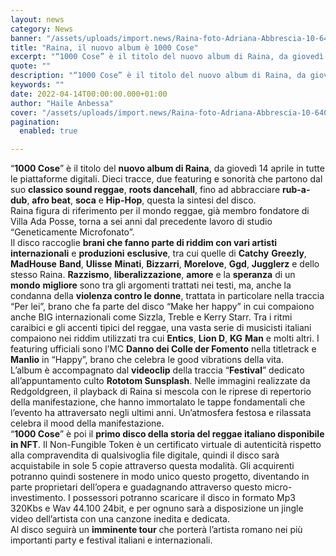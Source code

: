 ```yaml
---
layout: news
category: News
banner: "/assets/uploads/import.news/Raina-foto-Adriana-Abbrescia-10-640x489.jpg"
title: "Raina, il nuovo album è 1000 Cose"
excerpt: "“1000 Cose” è il titolo del nuovo album di Raina, da giovedì 14 aprile in tutte le piattaforme digitali. Dieci tracce, due featuring e sonorità che partono dal suo classico sound reggae, roots dancehall, fino ad abbracciare rub-a-dub, afro beat, soca e Hip-Hop, questa la sintesi del disco. Raina figura di riferimento per il mondo reggae, già membro fondatore di Villa Ada Posse, [&hellip"
quote: ""
description: "“1000 Cose” è il titolo del nuovo album di Raina, da giovedì 14 aprile in tutte le piattaforme digitali. Dieci tracce, due featuring e sonorità che partono dal suo classico sound reggae, roots dancehall, fino ad abbracciare rub-a-dub, afro beat, soca e Hip-Hop, questa la sintesi del disco. Raina figura di riferimento per il mondo reggae, già membro fondatore di Villa Ada Posse, [&hellip"
keywords: ""
date: 2022-04-14T00:00:00.000+01:00
author: "Haile Anbessa"
cover: "/assets/uploads/import.news/Raina-foto-Adriana-Abbrescia-10-640x489.jpg"
pagination:
  enabled: true

---
```


“**1000 Cose**” è il titolo del **nuovo album di Raina**, da giovedì 14 aprile in tutte le piattaforme digitali. Dieci tracce, due featuring e sonorità che partono dal suo **classico sound reggae**, **roots dancehall**, fino ad abbracciare **rub-a-dub**, **afro beat**, **soca** e **Hip-Hop**, questa la sintesi del disco.  
Raina figura di riferimento per il mondo reggae, già membro fondatore di Villa Ada Posse, torna a sei anni dal precedente lavoro di studio “Geneticamente Microfonato”.  
Il disco raccoglie **brani che fanno parte di riddim con vari artisti internazionali** e **produzioni** **esclusive**, tra cui quelle di **Catchy** **Greezly**, **MadHouse** **Band**, **Ulisse** **Minati**, **Bizzarri**, **Morelove**, **Ggd**, **Jugglerz** e dello stesso Raina. **Razzismo**, **liberalizzazione**, **amore** e la **speranza** di un **mondo** **migliore** sono tra gli argomenti trattati nei testi, ma, anche la condanna della **violenza contro le donne**, trattata in particolare nella traccia “Per lei”, brano che fa parte del disco “Make her happy” in cui compaiono anche BIG internazionali come Sizzla, Treble e Kerry Starr. Tra i ritmi caraibici e gli accenti tipici del reggae, una vasta serie di musicisti italiani compaiono nei riddim utilizzati tra cui **Entics**, **Lion D**, **KG** **Man** e molti altri. I featuring ufficiali sono l’MC **Danno dei Colle der Fomento** nella titletrack e **Manlio** in “Happy”, brano che celebra le good vibrations della vita.  
L’album è accompagnato dal **videoclip** della traccia “**Festival**” dedicato all’appuntamento culto **Rototom Sunsplash**. Nelle immagini realizzate da Redgoldgreen, il playback di Raina si mescola con le riprese di repertorio della manifestazione, che hanno immortalato le tappe fondamentali che l’evento ha attraversato negli ultimi anni. Un’atmosfera festosa e rilassata celebra il mood della manifestazione.  
“**1000 Cose**” è poi il **primo disco della storia del reggae italiano disponibile in NFT**. Il Non-Fungible Token è un certificato virtuale di autenticità rispetto alla compravendita di qualsivoglia file digitale, quindi il disco sarà acquistabile in sole 5 copie attraverso questa modalità. Gli acquirenti potranno quindi sostenere in modo unico questo progetto, diventando in parte proprietari dell’opera e guadagnando attraverso questo micro-investimento. I possessori potranno scaricare il disco in formato Mp3 320Kbs e Wav 44.100 24bit, e per ognuno sarà a disposizione un jingle video dell’artista con una canzone inedita e dedicata.  
Al disco seguirà un **imminente tour** che porterà l’artista romano nei più importanti party e festival italiani e internazionali.